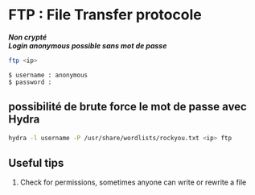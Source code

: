 # FTP : File Transfer protocole

***Non crypté***  
***Login anonymous possible sans mot de passe***

```bash
ftp <ip>
```
```
$ username : anonymous  
$ password : 
```

## possibilité de brute force le mot de passe avec Hydra
```bash
hydra -l username -P /usr/share/wordlists/rockyou.txt <ip> ftp
```

## Useful tips
1. Check for permissions, sometimes anyone can write or rewrite a file  